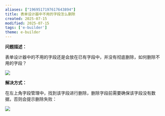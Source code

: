 ```yaml
---
aliases: ["1969517197617643894"]
title: 表单设计器中不用的字段怎么删除
created: 2025-07-15
modified: 2025-07-15
tags: ['e-builder']
theme: e-builder
---
```


**问题描述：**

表单设计器中的不用的字段还是会放在已有字段中，并没有彻底删除，如何删除不用的字段？

![](b34a45d8ffedc5ccf2ad349ca2cbe62d.jpg)

**解决方式：**

在左上角字段管理中，找到该字段进行删除，删除字段前需要确保该字段没有数据，否则会提示删除失败：

![](0441bae5dcfd3098532eef8f242a6af6.jpg)